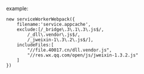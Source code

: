 example:

    new serviceWorkerWebpack({
        filename:'service.appcache',
        exclude:[/_bridge\.3\.1\.3\.js$/,
            /_dll\.vendor\.js$/,
            /_jweixin-1\.3\.2\.js$/],
        includeFiles:[
            "//file.40017.cn/dll.vendor.js",
            "//res.wx.qq.com/open/js/jweixin-1.3.2.js"
        ]
    })
